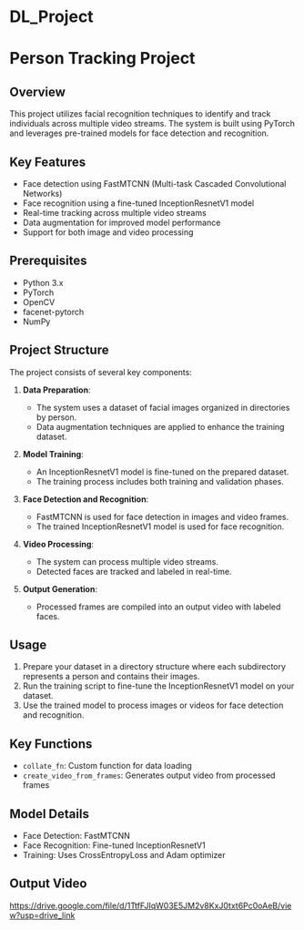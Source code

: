 # DL_Project
# Person Tracking Project

## Overview
This project utilizes facial recognition techniques to identify and track individuals across multiple video streams. The system is built using PyTorch and leverages pre-trained models for face detection and recognition.

## Key Features
- Face detection using FastMTCNN (Multi-task Cascaded Convolutional Networks)
- Face recognition using a fine-tuned InceptionResnetV1 model
- Real-time tracking across multiple video streams
- Data augmentation for improved model performance
- Support for both image and video processing

## Prerequisites
- Python 3.x
- PyTorch
- OpenCV
- facenet-pytorch
- NumPy

## Project Structure
The project consists of several key components:

1. **Data Preparation**: 
   - The system uses a dataset of facial images organized in directories by person.
   - Data augmentation techniques are applied to enhance the training dataset.

2. **Model Training**:
   - An InceptionResnetV1 model is fine-tuned on the prepared dataset.
   - The training process includes both training and validation phases.

3. **Face Detection and Recognition**:
   - FastMTCNN is used for face detection in images and video frames.
   - The trained InceptionResnetV1 model is used for face recognition.

4. **Video Processing**:
   - The system can process multiple video streams.
   - Detected faces are tracked and labeled in real-time.

5. **Output Generation**:
   - Processed frames are compiled into an output video with labeled faces.

## Usage
1. Prepare your dataset in a directory structure where each subdirectory represents a person and contains their images.
2. Run the training script to fine-tune the InceptionResnetV1 model on your dataset.
3. Use the trained model to process images or videos for face detection and recognition.

## Key Functions
- `collate_fn`: Custom function for data loading
- `create_video_from_frames`: Generates output video from processed frames

## Model Details
- Face Detection: FastMTCNN
- Face Recognition: Fine-tuned InceptionResnetV1
- Training: Uses CrossEntropyLoss and Adam optimizer

## Output Video
https://drive.google.com/file/d/1TtfFJIqW03E5JM2v8KxJ0txt6Pc0oAeB/view?usp=drive_link
